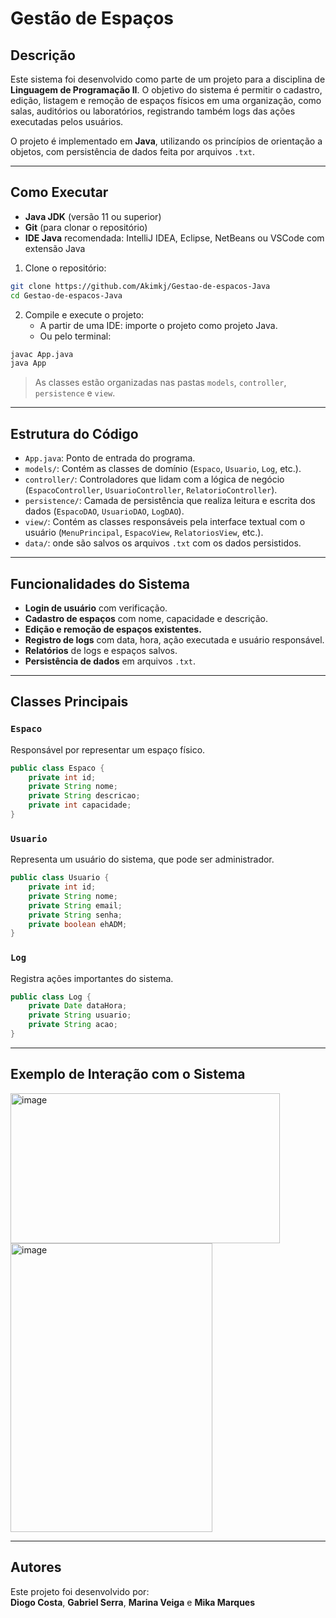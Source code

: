 # Gestão de Espaços

## Descrição

Este sistema foi desenvolvido como parte de um projeto para a disciplina de **Linguagem de Programação II**. O objetivo do sistema é permitir o cadastro, edição, listagem e remoção de espaços físicos em uma organização, como salas, auditórios ou laboratórios, registrando também logs das ações executadas pelos usuários.

O projeto é implementado em **Java**, utilizando os princípios de orientação a objetos, com persistência de dados feita por arquivos `.txt`.

---

## Como Executar

- **Java JDK** (versão 11 ou superior)  
- **Git** (para clonar o repositório)  
- **IDE Java** recomendada: IntelliJ IDEA, Eclipse, NetBeans ou VSCode com extensão Java  

1. Clone o repositório:
```bash
git clone https://github.com/Akimkj/Gestao-de-espacos-Java
cd Gestao-de-espacos-Java
```

2. Compile e execute o projeto:
   - A partir de uma IDE: importe o projeto como projeto Java.
   - Ou pelo terminal:
```bash
javac App.java
java App
```

> As classes estão organizadas nas pastas `models`, `controller`, `persistence` e `view`.

---

## Estrutura do Código

- `App.java`: Ponto de entrada do programa.
- `models/`: Contém as classes de domínio (`Espaco`, `Usuario`, `Log`, etc.).
- `controller/`: Controladores que lidam com a lógica de negócio (`EspacoController`, `UsuarioController`, `RelatorioController`).
- `persistence/`: Camada de persistência que realiza leitura e escrita dos dados (`EspacoDAO`, `UsuarioDAO`, `LogDAO`).
- `view/`: Contém as classes responsáveis pela interface textual com o usuário (`MenuPrincipal`, `EspacoView`, `RelatoriosView`, etc.).
- `data/`: onde são salvos os arquivos `.txt` com os dados persistidos.

---

## Funcionalidades do Sistema

- **Login de usuário** com verificação.
- **Cadastro de espaços** com nome, capacidade e descrição.
- **Edição e remoção de espaços existentes.**
- **Registro de logs** com data, hora, ação executada e usuário responsável.
- **Relatórios** de logs e espaços salvos.
- **Persistência de dados** em arquivos `.txt`.

---

## Classes Principais

### `Espaco`
Responsável por representar um espaço físico.
```java
public class Espaco {
    private int id;
    private String nome;
    private String descricao;
    private int capacidade;
}
```

### `Usuario`
Representa um usuário do sistema, que pode ser administrador.
```java
public class Usuario {
    private int id;
    private String nome;
    private String email;
    private String senha;
    private boolean ehADM;
}
```

### `Log`
Registra ações importantes do sistema.
```java
public class Log {
    private Date dataHora;
    private String usuario;
    private String acao;
}
```

---

## Exemplo de Interação com o Sistema

<img width="431" height="240" alt="image" src="https://github.com/user-attachments/assets/b9030280-69bb-4faa-9d72-e804185b2d1c" />

<br>

<img width="323" height="462" alt="image" src="https://github.com/user-attachments/assets/ec459b0e-dfde-4572-81c9-3c752548fc8a" />


---

## Autores

Este projeto foi desenvolvido por:  
**Diogo Costa**, **Gabriel Serra**, **Marina Veiga** e **Mika Marques**

